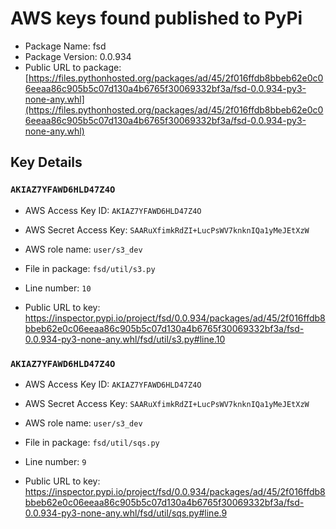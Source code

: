 # AWS keys found published to PyPi

* Package Name: fsd
* Package Version: 0.0.934
* Public URL to package: [https://files.pythonhosted.org/packages/ad/45/2f016ffdb8bbeb62e0c06eeaa86c905b5c07d130a4b6765f30069332bf3a/fsd-0.0.934-py3-none-any.whl](https://files.pythonhosted.org/packages/ad/45/2f016ffdb8bbeb62e0c06eeaa86c905b5c07d130a4b6765f30069332bf3a/fsd-0.0.934-py3-none-any.whl)

## Key Details

### `AKIAZ7YFAWD6HLD47Z4O`

* AWS Access Key ID: `AKIAZ7YFAWD6HLD47Z4O`
* AWS Secret Access Key: `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` 
* AWS role name: `user/s3_dev`
* File in package: `fsd/util/s3.py`
* Line number: `10`

* Public URL to key: https://inspector.pypi.io/project/fsd/0.0.934/packages/ad/45/2f016ffdb8bbeb62e0c06eeaa86c905b5c07d130a4b6765f30069332bf3a/fsd-0.0.934-py3-none-any.whl/fsd/util/s3.py#line.10



### `AKIAZ7YFAWD6HLD47Z4O`

* AWS Access Key ID: `AKIAZ7YFAWD6HLD47Z4O`
* AWS Secret Access Key: `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` 
* AWS role name: `user/s3_dev`
* File in package: `fsd/util/sqs.py`
* Line number: `9`

* Public URL to key: https://inspector.pypi.io/project/fsd/0.0.934/packages/ad/45/2f016ffdb8bbeb62e0c06eeaa86c905b5c07d130a4b6765f30069332bf3a/fsd-0.0.934-py3-none-any.whl/fsd/util/sqs.py#line.9


